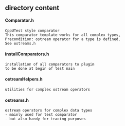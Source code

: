 ## directory content

#### Comparator.h
```
CppUTest style comparator
This comparator template works for all complex types,
Precondition: ostream operator for a type is defined.
See ostreams.h
```

#### installComparators.h
```
installation of all comparators to plugin
to be done at begin of test main
```

#### ostreamHelpers.h
```
utilities for complex ostream operators
```

#### ostreams.h
```
ostream operators for complex data types
- mainly used for test comparator
- but also handy for tracing purposes
```
